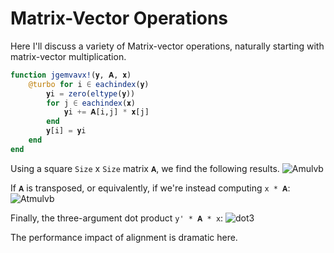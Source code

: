 # Matrix-Vector Operations

Here I'll discuss a variety of Matrix-vector operations, naturally starting with matrix-vector multiplication.

```julia
function jgemvavx!(𝐲, 𝐀, 𝐱)
    @turbo for i ∈ eachindex(𝐲)
        𝐲i = zero(eltype(𝐲))
        for j ∈ eachindex(𝐱)
            𝐲i += 𝐀[i,j] * 𝐱[j]
        end
        𝐲[i] = 𝐲i
    end
end
```

Using a square `Size` x `Size` matrix `𝐀`, we find the following results.
![Amulvb](https://github.com/JuliaSIMD/LoopVectorization.jl/raw/docsassets/docs/src/assets/bench_Amulvb_v2.svg)

If `𝐀` is transposed, or equivalently, if we're instead computing `x * 𝐀`:
![Atmulvb](https://github.com/JuliaSIMD/LoopVectorization.jl/raw/docsassets/docs/src/assets/bench_Atmulvb_v2.svg)

Finally, the three-argument dot product `y' * 𝐀 * x`:
![dot3](https://github.com/JuliaSIMD/LoopVectorization.jl/raw/docsassets/docs/src/assets/bench_dot3_v2.svg)

The performance impact of alignment is dramatic here.


